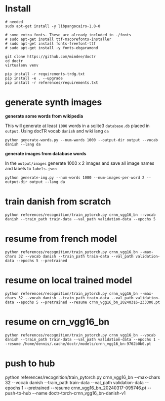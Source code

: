 # Install

    # needed
    sudo apt-get install -y libpangocairo-1.0-0
    
    # some extra fonts. These are already included in ./fonts
    # sudo apt-get install ttf-mscorefonts-installer
    # sudo apt-get install fonts-freefont-ttf
    # sudo apt-get install -y fonts-ebgaramond

    git clone https://github.com/mindee/doctr
    cd doctr
    virtualenv venv

    pip install -r requirements-trdg.txt
    pip install -e . --upgrade
    pip install -r references/requirements.txt

# generate synth images 

**generate some words from wikipedia**

This will generate at least `1000` words in a sqlite3 `database.db` placed in `output`. 
Using docTR vocab `danish` and wiki lang `da` 

    python generate-words.py --num-words 1000 --output-dir output --vocab danish --lang da

**generate images from database words**

In the `output/images` generate 1000 x 2 images and save all image names and labels to `labels.json` 

    python generate-img.py --num-words 1000 --num-images-per-word 2 --output-dir output --lang da

# train danish from scratch

    python references/recognition/train_pytorch.py crnn_vgg16_bn --vocab danish --train_path train-data --val_path validation-data --epochs 5 

# resume from french model

    python references/recognition/train_pytorch.py crnn_vgg16_bn --max-chars 32 --vocab danish --train_path train-data --val_path validation-data --epochs 5 --pretrained

# resume on local trained model

    python references/recognition/train_pytorch.py crnn_vgg16_bn --max-chars 32 --vocab danish --train_path train-data --val_path validation-data --epochs 5 --pretrained --resume crnn_vgg16_bn_20240316-233300.pt

# resume on crn_vgg16_bn 

    python references/recognition/train_pytorch.py crnn_vgg16_bn --vocab danish --train_path train-data --val_path validation-data --epochs 1 --resume /home/dennis/.cache/doctr/models/crnn_vgg16_bn-9762b0b0.pt

# push to hub

 python references/recognition/train_pytorch.py crnn_vgg16_bn --max-chars 32 --vocab danish --train_path train-data --val_path validation-data --epochs 1 --pretrained --resume crnn_vgg16_bn_20240317-095746.pt --push-to-hub --name doctr-torch-crnn_vgg16_bn-danish-v1

